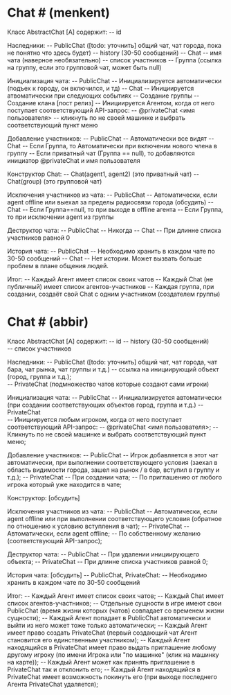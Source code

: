 ﻿
# Chat # (menkent)

Класс AbstractChat [A] содержит: 
	-- id

Наследники: 
	-- PublicChat ([todo: уточнить] общий чат, чат города, пока не понятно что здесь будет)
		-- history (30-50 сообщений)
	-- Chat
		-- имя чата (наверное необязательно)
		-- список участников
		-- Группа (ссылка на группу, если это групповой чат, может быть null)

Инициализация чата: 
	-- PublicChat
		-- Инициализируется автоматически (подъех к городу, он включился, и тд)
	-- Chat
		-- Инициируется атвоматически при следующих событиях
			-- Создание группы
			-- Создание клана [пост релиз]
		-- Инициируется Агентом, когда от него  поступает соответствующий API-запрос: 
			-- @privateChat <имя пользователя>
			-- кликнуть по не своей машинке и выбрать соответствующий пункт меню

Добавление участников: 
	-- PublicChat
		-- Автоматически все видят
	-- Chat
		-- Если Группа, то Автоматически при включении нового члена в группу
		-- Если приватный чат (Группа == null), то добавляются инициатор @privateChat и имя пользователя

Конструктор Chat:
	-- Chat(agent1, agent2) (это приватный чат)
	-- Chat(group) (это групповой чат)
	
Исключения участников из чата: 
	-- PublicChat
		-- Автоматически, если agent offline или выехал за пределы радиосвязи города (обсудить)
	-- Chat
		-- Если Группа==null, то при выходе в offline агента
		-- Если Группа, то при исключении agent из группы

Деструктор чата: 
	-- PublicChat
		-- Никогда
	-- Chat
		-- При длинне списка участников равной 0
		
История чата: 
	-- PublicChat
		-- Необходимо хранить в каждом чате по 30-50 сообщений
	-- Chat 
		-- Нет истории. Может вызвать больше проблем в плане общения людей. 
		
Итог: 
	-- Каждый Агент имеет список своих чатов
	-- Каждый Chat (не публичный) имеет список агентов-участников
	-- Каждая группа, при создании, создаёт свой Chat с одним участником (создателем группы)
	
	
	
	
	
	

# Chat # (abbir)

Класс AbstractChat [A] содержит: 
	-- id
	-- history (30-50 сообщений)		
	-- список участников
	
Наследники: 
	-- PublicChat ([todo: уточнить] общий чат, чат города, чат бара, чат рынка, чат группы и т.д.)
		-- ссылка на инициирующий объект (город, группа и т.д.);				
	-- PrivateChat (подмножество чатов которые создают сами игроки)
	
Инициализация чата: 
	-- PublicChat
		-- Инициализируется автоматически (при создании соответствующих объектов город, группа и т.д.)
	-- PrivateChat		
		-- Инициируется любым игроком, когда от него поступает соответствующий API-запрос: 
			-- @privateChat <имя пользователя>;
			-- Кликнуть по не своей машинке и выбрать соответствующий пункт меню;

Добавление участников: 
	-- PublicChat
		-- Игрок добавляется в этот чат автоматически, при выполнении соответствующего условия (заехал в область видимости города, зашел на рынок / в бар, вступил в группу и т.д.);
	-- PrivateChat
		-- При создании чата;
		-- По приглашению от любого игрока который уже находится в чате;		
		
Конструктор: [обсудить]
		
Исключения участников из чата: 
	-- PublicChat
		-- Автоматически, если agent offline или при выполнении соответствующего условия (обратное по отношению к условию вступления в чат);
	-- PrivateChat
		-- Автоматически, если agent offline;
		-- По собственному желанию (соответствующий API-запрос); 

Деструктор чата: 
	-- PublicChat
		-- При удалении инициирующего объекта;
	-- PrivateChat
		-- При длинне списка участников равной 0;
		
История чата: [обсудить]
	-- PublicChat, PrivateChat:
		-- Необходимо хранить в каждом чате по 30-50 сообщений	
		
Итог: 
	-- Каждый Агент имеет список своих чатов;
	-- Каждый Chat имеет список агентов-участников;
	-- Отдельные сущности в игре имеют свои PublicChat (время жизни которых (чатов) совпадает со временем жизни сущности);
	-- Каждый Агент попадает в PublicChat автоматически и выйти из него может тоже только автоматически;
	-- Каждый Агент имеет право создать PrivateChat (первый создающий чат Агент становится его единственным участником);
	-- Каждый Агент находящийся в PrivateChat имеет право выдать приглашение любому другому игроку (по имени Игрока или "по машинке" (клик на машинку на карте));
	-- Каждый Агент может как принять приглашение в PrivateChat так и отклонить его;
	-- Каждый Агент находящийся в PrivateChat имеет возможность покинуть его (при выходе последнего Агента PrivateChat удаляется); 